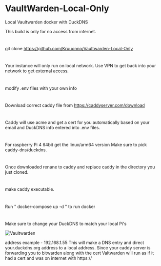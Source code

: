 

# VaultWarden-Local-Only

Local Vaultwarden docker with DuckDNS

This build is only for no access from internet.
#
#
#
git clone https://github.com/Kruuonno/Vaultwarden-Local-Only
#
Your instance will only run on local network.
Use VPN to get back into your network to get external access.
#
modify .env files with your own info
#
Download correct caddy file from https://caddyserver.com/download
#
Caddy will use acme and get a cert for you automatically
based on your email and DuckDNS info entered into .env files.
#
For raspberry Pi 4 64bit get the linux/arm64 version
Make sure to pick caddy-dns/duckdns.
#
Once downloaded renane to caddy and replace caddy in the directory you just cloned.
#
make caddy executable.
#
#
#
Run " docker-compose up -d " to run docker
#
Make sure to change your DuckDNS to match your local Pi's 

![Vaultwarden](https://i.imgur.com/ghZqhcY.jpg)

address example - 192.168.1.55 
This will make a DNS entry and direct your.duckdns.org address to a local address.
Since your caddy server is forwarding you to bitwarden along with the cert 
Valtwarden will run as if it had a cert and was on internet with https://
#
#



